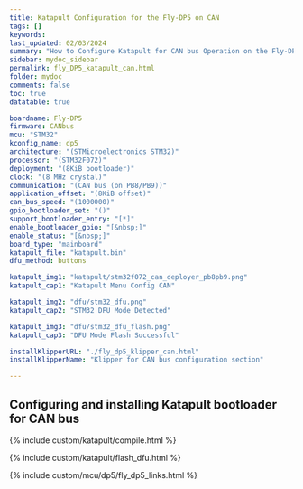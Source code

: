 ```yaml
---
title: Katapult Configuration for the Fly-DP5 on CAN
tags: []
keywords: 
last_updated: 02/03/2024
summary: "How to Configure Katapult for CAN bus Operation on the Fly-DP5"
sidebar: mydoc_sidebar
permalink: fly_DP5_katapult_can.html
folder: mydoc
comments: false
toc: true
datatable: true

boardname: Fly-DP5
firmware: CANbus
mcu: "STM32"
kconfig_name: dp5
architecture: "(STMicroelectronics STM32)"
processor: "(STM32F072)"
deployment: "(8KiB bootloader)"
clock: "(8 MHz crystal)"
communication: "(CAN bus (on PB8/PB9))"
application_offset: "(8KiB offset)"
can_bus_speed: "(1000000)"
gpio_bootloader_set: "()"
support_bootloader_entry: "[*]"
enable_bootloader_gpio: "[&nbsp;]"
enable_status: "[&nbsp;]"
board_type: "mainboard"
katapult_file: "katapult.bin"
dfu_method: buttons

katapult_img1: "katapult/stm32f072_can_deployer_pb8pb9.png"
katapult_cap1: "Katapult Menu Config CAN"

katapult_img2: "dfu/stm32_dfu.png"
katapult_cap2: "STM32 DFU Mode Detected"

katapult_img3: "dfu/stm32_dfu_flash.png"
katapult_cap3: "DFU Mode Flash Successful"

installKlipperURL: "./fly_dp5_klipper_can.html"
installKlipperName: "Klipper for CAN bus configuration section"

---
```


## Configuring and installing Katapult bootloader for CAN bus

{% include custom/katapult/compile.html %}

{% include custom/katapult/flash_dfu.html %}

{% include custom/mcu/dp5/fly_dp5_links.html %}
